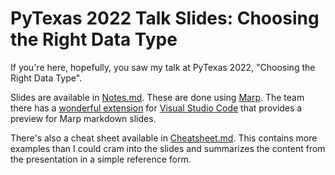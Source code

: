 # PyTexas 2022 Talk Slides: Choosing the Right Data Type

If you're here, hopefully, you saw my talk at PyTexas 2022, "Choosing the Right Data Type".

Slides are available in [Notes.md](Notes.md). These are done using [Marp](https://marpit.marp.app/). The team there 
has a [wonderful extension](https://marketplace.visualstudio.com/items?itemName=marp-team.marp-vscode) 
for [Visual Studio Code](https://code.visualstudio.com/) that provides a preview for Marp markdown slides.

There's also a cheat sheet available in [Cheatsheet.md](Cheatsheet.md). This contains more examples than I could cram 
into the slides and summarizes the content from the presentation in a simple reference form.
